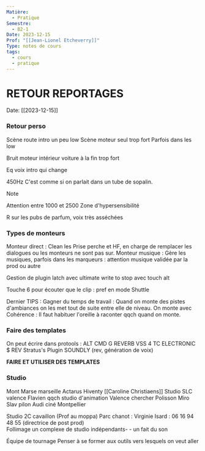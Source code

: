 ```yaml
---
Matière:
  - Pratique
Semestre:
  - B2-1
Date: 2023-12-15
Prof: "[[Jean-Lionel Etcheverry]]"
Type: notes de cours
tags:
  - cours
  - pratique
---
```

# RETOUR REPORTAGES
Date: [[2023-12-15]] 

### Retour perso 
Scène route intro un peu low
Scène moteur seul trop fort 
Parfois dans les low 

Bruit moteur intérieur voiture à la fin trop fort

Eq  voix intro qui change

450Hz C'est comme si on parlait dans un tube de sopalin. 
>[!Note] 
>Attention entre 1000 et 2500 Zone d'hypersensibilité

R sur les pubs de parfum, voix très asséchées

### Types de monteurs

Monteur direct : Clean les Prise perche et HF, en charge de remplacer les dialogues ou les monteurs ne sont pas sur. 
Monteur musique : Gère les musiques, parfois dans les marqueurs : attention musique validée par la prod ou autre 

Gestion de plugin latch avec ultimate write to stop avec touch alt

Touche 6 pour écouter que le clip : pref en mode Shuttle

Dernier TIPS : Gagner du temps de travail : 
Quand on monte des pistes d'ambiances on les met tout de suite entre elle de niveau. On monte avec Cohérence : 
Il faut habituer l'oreille à raconter qqch quand on monte. 


### Faire des templates 
On peut écrire dans protools : ALT CMD G 
REVERB VSS 4 TC ELECTRONIC $
REV Stratus's 
Plugin SOUNDLY  (rev, génération de voix)

**FAIRE ET UTILISER DES TEMPLATES** 

### Studio 
Mont Marse marseille
Actarus
Hiventy 
[[Caroline Christiaens]] 
Studio SLC valence 
Flavien qqch studio d'animation 
Valence chercher 
Polisson 
Miro Slav pilon Audi ciné 
Montpellier 

Studio 2C cavaillon 
(Prof au moppa)
Parc chanot : 
Virginie Isard : 06 16 94 48 55 (directrice de post prod)   
Follimage un complexe de studio indépendants- - un fait du son 

Équipe de tournage 
Penser à se former aux outils vers lesquels on veut aller 
